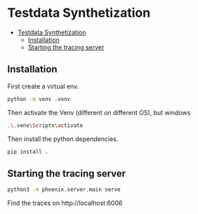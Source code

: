# Testdata Synthetization


- [Testdata Synthetization](#testdata-synthetization)
  - [Installation](#installation)
  - [Starting the tracing server](#starting-the-tracing-server)


## Installation

First create a virtual env.

```bash
python -m venv .venv
```

Then activate the Venv (different on different OS), but windows

```bash
.\.venv\Scripts\activate
```

Then install the python dependencies.
```bash
pip install .
```

## Starting the tracing server

```bash
python3 -m phoenix.server.main serve
```

Find the traces on http://localhost:6006
